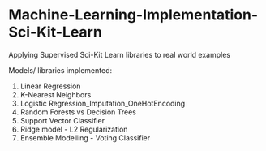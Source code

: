 # Machine-Learning-Implementation-Sci-Kit-Learn
Applying Supervised Sci-Kit Learn libraries to real world examples

Models/ libraries implemented: 
1. Linear Regression 
2. K-Nearest Neighbors
3. Logistic Regression_Imputation_OneHotEncoding
4. Random Forests vs Decision Trees
5. Support Vector Classifier
6. Ridge model - L2 Regularization 
7. Ensemble Modelling - Voting Classifier
